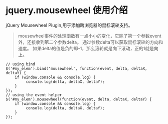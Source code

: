 # jquery.mousewheel 使用介绍

jQuery Mousewheel Plugin,用于添加跨浏览器的鼠标滚轮支持。


> mousewheel事件的处理函数有一点小小的变化，它除了第一个参数event 外，还接收到第二个参数delta。
> 通过参数delta可以获取鼠标滚轮的方向和速度。
> 如果delta的值是负的即-1，那么滚轮就是向下滚动，正的1就是向上。


	// using bind
	$('#my_elem').bind('mousewheel', function(event, delta, deltaX, deltaY) {
	    if (window.console && console.log) {
	         console.log(delta, deltaX, deltaY);
	    }
	});
	// using the event helper
	$('#my_elem').mousewheel(function(event, delta, deltaX, deltaY) {
	    if (window.console && console.log) {
	         console.log(delta, deltaX, deltaY);
	    }
	});